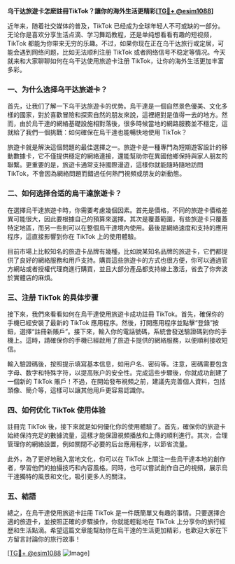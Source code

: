 **乌干达旅遊卡怎麽註冊TikTok？讓你的海外生活更精彩[[TG💪+ @esim1088](https://t.me/s/esim1088)]**

近年来，随着社交媒体的普及，TikTok 已经成为全球年轻人不可或缺的一部分。无论你是喜欢分享生活点滴、学习舞蹈教程，还是单纯想看看有趣的短视频，TikTok 都能为你带来无穷的乐趣。不过，如果你现在正在乌干达旅行或定居，可能会遇到网络问题，比如无法顺利注册 TikTok 或者网络信号不稳定等情况。今天就来和大家聊聊如何在乌干达使用旅遊卡注册 TikTok，让你的海外生活更加丰富多彩。

### 一、为什么选择乌干达旅遊卡？

首先，让我们了解一下乌干达旅遊卡的优势。烏干達是一個自然景色優美、文化多樣的國家，對於喜歡冒險和探索自然的朋友來說，這裡絕對是值得一去的地方。然而，由於烏干達的網絡基礎設施相對落後，很多時候當地的網路服務並不穩定，這就給了我們一個挑戰：如何確保在烏干達也能暢快地使用 TikTok？

旅遊卡就是解決這個問題的最佳選擇之一。旅遊卡是一種專門為短期遊客設計的移動數據卡，它不僅提供穩定的網絡連接，還能幫助你在異國他鄉保持與家人朋友的聯繫。更重要的是，旅遊卡通常支持國際漫遊，這樣你就能隨時隨地訪問 TikTok，不會因為網絡問題而錯過任何熱門視頻或朋友的新動態。

### 二、如何选择合适的烏干達旅遊卡？

在選擇烏干達旅遊卡時，你需要考慮幾個因素。首先是價格，不同的旅遊卡價格差異可能很大，因此要根據自己的預算來選擇。其次是覆蓋範圍，有些旅遊卡只覆蓋特定地區，而另一些則可以在整個烏干達境內使用。最後是網絡速度和支持的應用程序，這直接影響到你在 TikTok 上的使用體驗。

目前市場上比較知名的旅遊卡品牌有幾種，比如說某知名品牌的旅遊卡，它們都提供了良好的網絡服務和用戶支持。購買這些旅遊卡的方式也很方便，你可以通過官方網站或者授權代理商進行購買，並且大部分產品都支持線上激活，省去了你奔波於實體店的麻煩。

### 三、注册 TikTok 的具体步骤

接下來，我們來看看如何在烏干達使用旅遊卡成功註冊 TikTok。首先，確保你的手機已經安裝了最新的 TikTok 應用程序。然後，打開應用程序並點擊“登錄”按鈕，選擇“註冊新賬戶”。接下來，輸入你的電話號碼，系統會發送驗證碼到你的手機上。這時，請確保你的手機已經啟用了旅遊卡提供的網絡服務，以便順利接收短信。

輸入驗證碼後，按照提示填寫基本信息，如用户名、密码等。注意，密碼需要包含字母、数字和特殊字符，以提高账户的安全性。完成這些步驟後，你就成功創建了一個新的 TikTok 賬戶！不過，在開始發布視頻之前，建議先完善個人資料，包括頭像、簡介等，這樣可以讓其他用戶更容易認識你。

### 四、如何优化 TikTok 使用体验

註冊完 TikTok 後，接下來就是如何優化你的使用體驗了。首先，確保你的旅遊卡始終保持充足的數據流量，這樣才能保證視頻播放和上傳的順利進行。其次，合理管理你的網絡設置，例如關閉不必要的后台應用程序，以節省流量。

此外，為了更好地融入當地文化，你可以在 TikTok 上關注一些烏干達本地的創作者，學習他們的拍攝技巧和內容風格。同時，也可以嘗試創作自己的視頻，展示烏干達獨特的風景和文化，吸引更多人的關注。

### 五、結語

總之，在烏干達使用旅遊卡註冊 TikTok 是一件既簡單又有趣的事情。只要選擇合適的旅遊卡，並按照正確的步驟操作，你就能輕鬆地在 TikTok 上分享你的旅行經歷和生活點滴。希望這篇文章能幫助你在烏干達的生活更加精彩，也歡迎大家在下方留言討論你的旅行故事！

[[TG💪+ @esim1088](https://t.me/s/esim1088) ![Image](https://i.postimg.cc/4NQfJmqS/Snipaste-2025-05-13-00-14-12.png)]
